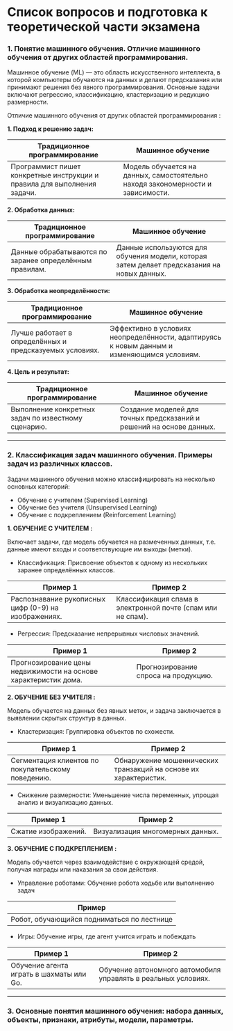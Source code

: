 # Список вопросов и подготовка к теоретической части экзамена

### 1. Понятие машинного обучения. Отличие машинного обучения от других областей программирования.

Машинное обучение (ML) — это область искусственного интеллекта, в которой компьютеры обучаются на данных и делают предсказания или принимают решения без явного программирования. Основные задачи включают регрессию, классификацию, кластеризацию и редукцию размерности.

Отличие машинного обучения от других областей программирования :

**1. Подход к решению задач:**

| Традиционное программирование | Машинное обучение |
| ------------- | ------------- |
| Программист пишет конкретные инструкции и правила для выполнения задачи. | Модель обучается на данных, самостоятельно находя закономерности и зависимости. |


**2. Обработка данных:**

| Традиционное программирование | Машинное обучение |
| ------------- | ------------- |
| Данные обрабатываются по заранее определённым правилам. | Данные используются для обучения модели, которая затем делает предсказания на новых данных. |

**3. Обработка неопределённости:**

| Традиционное программирование | Машинное обучение |
| ------------- | ------------- |
| Лучше работает в определённых и предсказуемых условиях. | Эффективно в условиях неопределённости, адаптируясь к новым данным и изменяющимся условиям. |

**4. Цель и результат:**

| Традиционное программирование | Машинное обучение |
| ------------- | ------------- |
| Выполнение конкретных задач по известному сценарию. | Создание моделей для точных предсказаний и решений на основе данных. |

_____________________________________________________________________________________________________________________________

### 2. Классификация задач машинного обучения. Примеры задач из различных классов.

Задачи машинного обучения можно классифицировать на несколько основных категорий:

  - Обучение с учителем (Supervised Learning)
  - Обучение без учителя (Unsupervised Learning)
  - Обучение с подкреплением (Reinforcement Learning)

**1. ОБУЧЕНИЕ С УЧИТЕЛЕМ :**

Включает задачи, где модель обучается на размеченных данных, т.е. данные имеют входы и соответствующие им выходы (метки).

- Классификация: Присвоение объектов к одному из нескольких заранее определённых классов.

| Пример 1 | Пример 2 |
| ------------- | ------------- |
| Распознавание рукописных цифр (0-9) на изображениях. | Классификация спама в электронной почте (спам или не спам). |

- Регрессия: Предсказание непрерывных числовых значений.

| Пример 1 | Пример 2 |
| ------------- | ------------- |
| Прогнозирование цены недвижимости на основе характеристик дома. | Прогнозирование спроса на продукцию. |

**2. ОБУЧЕНИЕ БЕЗ УЧИТЕЛЯ :**

Модель обучается на данных без явных меток, и задача заключается в выявлении скрытых структур в данных.

- Кластеризация: Группировка объектов по схожести.

| Пример 1 | Пример 2 |
| ------------- | ------------- |
| Сегментация клиентов по покупательскому поведению. | Обнаружение мошеннических транзакций на основе их характеристик. |

- Снижение размерности: Уменьшение числа переменных, упрощая анализ и визуализацию данных.

| Пример 1 | Пример 2 |
| ------------- | ------------- |
| Сжатие изображений. | Визуализация многомерных данных. |

**3. ОБУЧЕНИЕ С ПОДКРЕПЛЕНИЕМ :**

Модель обучается через взаимодействие с окружающей средой, получая награды или наказания за свои действия.

- Управление роботами: Обучение робота ходьбе или выполнению задач

| Пример |
| ------------- |
| Робот, обучающийся подниматься по лестнице |

- Игры: Обучение игры, где агент учится играть и побеждать

| Пример 1 | Пример 2 |
| ------------- | ------------- |
| Обучение агента играть в шахматы или Go. | Обучение автономного автомобиля управлять в реальных условиях. |

_____________________________________________________________________________________________________________________________

### 3. Основные понятия машинного обучения: набора данных, объекты, признаки, атрибуты, модели, параметры.

